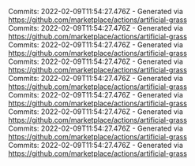Commits: 2022-02-09T11:54:27.476Z - Generated via https://github.com/marketplace/actions/artificial-grass
<br>
Commits: 2022-02-09T11:54:27.476Z - Generated via https://github.com/marketplace/actions/artificial-grass
<br>
Commits: 2022-02-09T11:54:27.476Z - Generated via https://github.com/marketplace/actions/artificial-grass
<br>
Commits: 2022-02-09T11:54:27.476Z - Generated via https://github.com/marketplace/actions/artificial-grass
<br>
Commits: 2022-02-09T11:54:27.476Z - Generated via https://github.com/marketplace/actions/artificial-grass
<br>
Commits: 2022-02-09T11:54:27.476Z - Generated via https://github.com/marketplace/actions/artificial-grass
<br>
Commits: 2022-02-09T11:54:27.476Z - Generated via https://github.com/marketplace/actions/artificial-grass
<br>
Commits: 2022-02-09T11:54:27.476Z - Generated via https://github.com/marketplace/actions/artificial-grass
<br>
Commits: 2022-02-09T11:54:27.476Z - Generated via https://github.com/marketplace/actions/artificial-grass
<br>
